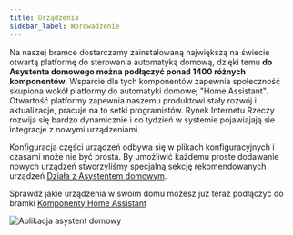 ```yaml
---
title: Urządzenia
sidebar_label: Wprowadzenie
---
```


Na naszej bramce dostarczamy zainstalowaną największą na świecie otwartą platformę do sterowania automatyką domową, dzięki temu **do Asystenta domowego można podłączyć ponad 1400 różnych komponentów**. Wsparcie dla tych komponentów zapewnia społeczność skupiona wokół platformy do automatyki domowej "Home Assistant". Otwartość platformy zapewnia naszemu produktowi stały rozwój i aktualizacje, pracuje na to setki programistów. Rynek Internetu Rzeczy rozwija się bardzo dynamicznie i co tydzień w systemie pojawiajają sie integracje z nowymi urządzeniami.

Konfiguracja części urządzeń odbywa się w plikach konfiguracyjnych i czasami może nie być prosta. By umożliwić każdemu proste dodawanie nowych urządzeń stworzyliśmy specjalną sekcję rekomendowanych urządzeń [Działa z Asystentem domowym](/AIS-docs/docs/en/ais_iot_works_with.html).


Sprawdź jakie urządzenia w swoim domu możesz już teraz podłączyć do bramki <a href="https://www.home-assistant.io/components/" target="_blank">Komponenty Home Assistant</a>


![Aplikacja asystent domowy](/AIS-docs/img/en/iot/iot_hass.png)
